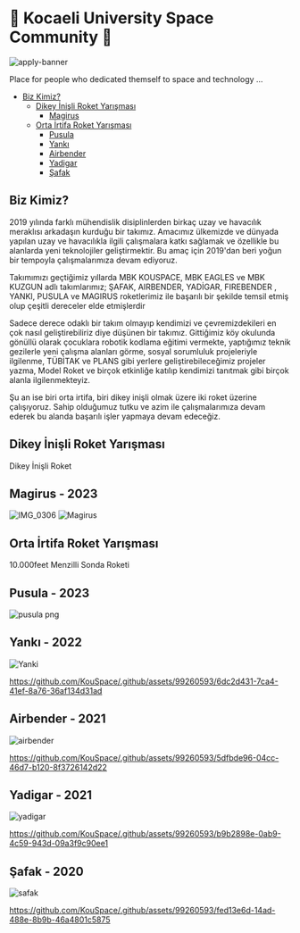 #                         🚀 Kocaeli University Space Community 🚀

![apply-banner](https://github.com/KouSpace/.github/assets/99260593/3c7e436d-defb-4234-b60a-d2b5e127a2ec)

Place for people who dedicated themself to space and technology ...


* [Biz Kimiz?](#biz-kimiz?)
   * [Dikey İnişli Roket Yarışması](#Dikey-İnişli-Roket-Yarışması)
      * [Magirus](#magirus---2023)
   * [Orta İrtifa Roket Yarışması](#Orta-İrtifa-Roket-Yarışması)
      * [Pusula](#pusula---2023)
      * [Yankı](#yankı---2022)
      * [Airbender](#airbender---2021)
      * [Yadigar](#yadigar---2021)
      * [Şafak](#şafak---2020)
    
## Biz Kimiz?

2019 yılında farklı mühendislik disiplinlerden birkaç uzay ve havacılık meraklısı arkadaşın kurduğu bir takımız. Amacımız ülkemizde ve dünyada yapılan uzay ve havacılıkla ilgili çalışmalara katkı sağlamak ve özellikle bu alanlarda yeni teknolojiler geliştirmektir. Bu amaç için 2019'dan beri yoğun bir tempoyla çalışmalarımıza devam ediyoruz.

 Takımımızı geçtiğimiz yıllarda MBK KOUSPACE, MBK EAGLES ve MBK KUZGUN adlı takımlarımız; ŞAFAK, AIRBENDER, YADİGAR, FIREBENDER , YANKI, PUSULA ve MAGIRUS roketlerimiz ile başarılı bir şekilde temsil etmiş olup çeşitli dereceler elde etmişlerdir

Sadece derece odaklı bir takım olmayıp kendimizi ve çevremizdekileri en çok nasıl geliştirebiliriz diye düşünen bir takımız. Gittiğimiz köy okulunda gönüllü olarak çocuklara robotik kodlama eğitimi vermekte, yaptığımız teknik gezilerle yeni çalışma alanları görme, sosyal sorumluluk projeleriyle ilgilenme, TÜBİTAK ve PLANS gibi yerlere geliştirebileceğimiz projeler yazma, Model Roket ve birçok etkinliğe katılıp kendimizi tanıtmak gibi birçok alanla ilgilenmekteyiz.

Şu an ise biri orta irtifa, biri dikey inişli olmak üzere iki roket üzerine çalışıyoruz. Sahip olduğumuz tutku ve azim ile çalışmalarımıza devam ederek bu alanda başarılı işler yapmaya devam edeceğiz.



## Dikey İnişli Roket Yarışması
Dikey İnişli Roket
## Magirus - 2023
![IMG_0306](https://github.com/KouSpace/.github/assets/99260593/e8fe6d80-de82-4c29-a4bc-ca6f38e4e6c3)
![Magirus](https://github.com/KouSpace/.github/assets/99260593/f1648fc9-24b7-4244-a3b9-0ac7ab5b4568)

## Orta İrtifa Roket Yarışması
10.000feet Menzilli Sonda Roketi
## Pusula - 2023
![pusula png](https://github.com/KouSpace/.github/assets/99260593/97fd65cf-8ba1-4035-b166-592dd63930c6)

## Yankı - 2022
![Yanki](https://github.com/KouSpace/.github/assets/99260593/a34edd48-8969-4c2d-a898-4bf6747b3bca)

https://github.com/KouSpace/.github/assets/99260593/6dc2d431-7ca4-41ef-8a76-36af134d31ad

## Airbender - 2021

![airbender](https://github.com/KouSpace/.github/assets/99260593/265d4818-74b7-4816-91ad-47580a5d3661)

https://github.com/KouSpace/.github/assets/99260593/5dfbde96-04cc-46d7-b120-8f3726142d22

## Yadigar - 2021

![yadigar](https://github.com/KouSpace/.github/assets/99260593/18fa95c7-ab2b-4c57-b349-66332281df3b)

https://github.com/KouSpace/.github/assets/99260593/b9b2898e-0ab9-4c59-943d-09a3f9c90ee1

## Şafak - 2020

![safak](https://github.com/KouSpace/.github/assets/99260593/fb5f123c-5c77-4f45-8875-2eb0f97f3601)

https://github.com/KouSpace/.github/assets/99260593/fed13e6d-14ad-488e-8b9b-46a4801c5875

